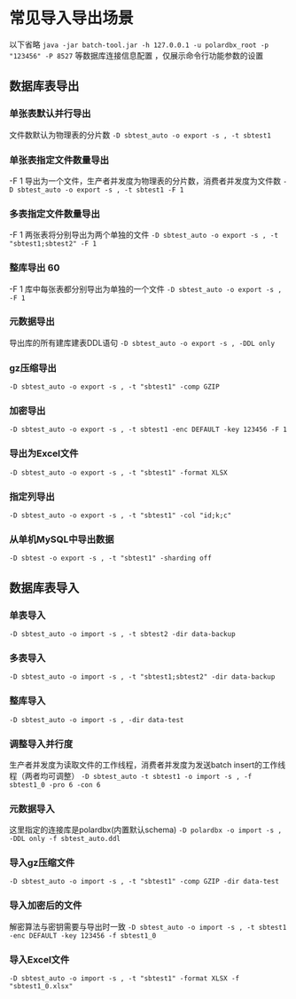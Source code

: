 # 常见导入导出场景
以下省略 `java -jar batch-tool.jar -h 127.0.0.1 -u polardbx_root -p "123456" -P 8527`  等数据库连接信息配置 ，仅展示命令行功能参数的设置


## 数据库表导出
### 单张表默认并行导出
文件数默认为物理表的分片数
`-D sbtest_auto -o export -s , -t sbtest1`

### 单张表指定文件数量导出
-F 1 导出为一个文件，生产者并发度为物理表的分片数，消费者并发度为文件数
`-D sbtest_auto -o export -s , -t sbtest1 -F 1`

### 多表指定文件数量导出
-F 1 两张表将分别导出为两个单独的文件
`-D sbtest_auto -o export -s , -t "sbtest1;sbtest2" -F 1`

### 整库导出		60
-F 1 库中每张表都分别导出为单独的一个文件
`-D sbtest_auto -o export -s , -F 1`

### 元数据导出
导出库的所有建库建表DDL语句
`-D sbtest_auto -o export -s , -DDL only`

### gz压缩导出
`-D sbtest_auto -o export -s , -t "sbtest1" -comp GZIP`

### 加密导出
`-D sbtest_auto -o export -s , -t sbtest1 -enc DEFAULT -key 123456 -F 1`

### 导出为Excel文件
`-D sbtest_auto -o export -s , -t "sbtest1" -format XLSX`

### 指定列导出
`-D sbtest_auto -o export -s , -t "sbtest1" -col "id;k;c"`

### 从单机MySQL中导出数据
`-D sbtest -o export -s , -t "sbtest1" -sharding off`


## 数据库表导入
### 单表导入
`-D sbtest_auto -o import -s , -t sbtest2 -dir data-backup`

### 多表导入
`-D sbtest_auto -o import -s , -t "sbtest1;sbtest2" -dir data-backup`

### 整库导入
`-D sbtest_auto -o import -s , -dir data-test`

### 调整导入并行度
生产者并发度为读取文件的工作线程，消费者并发度为发送batch insert的工作线程（两者均可调整）
`-D sbtest_auto -t sbtest1 -o import -s , -f sbtest1_0 -pro 6 -con 6`

### 元数据导入
这里指定的连接库是polardbx(内置默认schema)
`-D polardbx -o import -s , -DDL only -f sbtest_auto.ddl`

### 导入gz压缩文件
`-D sbtest_auto -o import -s , -t "sbtest1" -comp GZIP -dir data-test`

### 导入加密后的文件
解密算法与密钥需要与导出时一致
`-D sbtest_auto -o import -s , -t sbtest1 -enc DEFAULT -key 123456 -f sbtest1_0`

### 导入Excel文件
`-D sbtest_auto -o import -s , -t "sbtest1" -format XLSX -f "sbtest1_0.xlsx"`